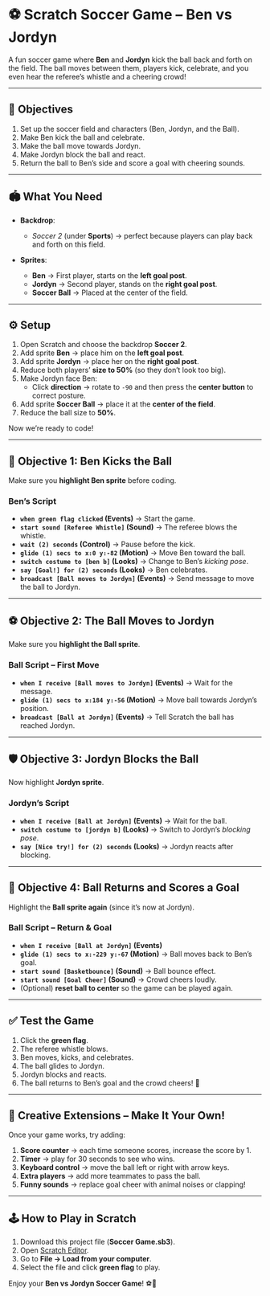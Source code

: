 # ⚽ Scratch Soccer Game – Ben vs Jordyn  

A fun soccer game where **Ben** and **Jordyn** kick the ball back and forth on the field. The ball moves between them, players kick, celebrate, and you even hear the referee’s whistle and a cheering crowd!  

---

## 🎯 Objectives
1. Set up the soccer field and characters (Ben, Jordyn, and the Ball).  
2. Make Ben kick the ball and celebrate.  
3. Make the ball move towards Jordyn.  
4. Make Jordyn block the ball and react.  
5. Return the ball to Ben’s side and score a goal with cheering sounds.  

---

## 🏟️ What You Need
- **Backdrop**:  
  - *Soccer 2* (under **Sports**) → perfect because players can play back and forth on this field.  

- **Sprites**:  
  - **Ben** → First player, starts on the **left goal post**.  
  - **Jordyn** → Second player, stands on the **right goal post**.  
  - **Soccer Ball** → Placed at the center of the field.  

---

## ⚙️ Setup
1. Open Scratch and choose the backdrop **Soccer 2**.  
2. Add sprite **Ben** → place him on the **left goal post**.  
3. Add sprite **Jordyn** → place her on the **right goal post**.  
4. Reduce both players’ **size to 50%** (so they don’t look too big).  
5. Make Jordyn face Ben:  
   - Click **direction** → rotate to `-90` and then press the **center button** to correct posture.  
6. Add sprite **Soccer Ball** → place it at the **center of the field**.  
7. Reduce the ball size to **50%**.  

Now we’re ready to code!  

---

## 🥅 Objective 1: Ben Kicks the Ball

Make sure you **highlight Ben sprite** before coding.  

### Ben’s Script
- **`when green flag clicked` (Events)** → Start the game.  
- **`start sound [Referee Whistle]` (Sound)** → The referee blows the whistle.  
- **`wait (2) seconds` (Control)** → Pause before the kick.  
- **`glide (1) secs to x:0 y:-82` (Motion)** → Move Ben toward the ball.  
- **`switch costume to [ben b]` (Looks)** → Change to Ben’s *kicking pose*.  
- **`say [Goal!] for (2) seconds` (Looks)** → Ben celebrates.  
- **`broadcast [Ball moves to Jordyn]` (Events)** → Send message to move the ball to Jordyn.  

---

## ⚽ Objective 2: The Ball Moves to Jordyn

Make sure you **highlight the Ball sprite**.  

### Ball Script – First Move
- **`when I receive [Ball moves to Jordyn]` (Events)** → Wait for the message.  
- **`glide (1) secs to x:184 y:-56` (Motion)** → Move ball towards Jordyn’s position.  
- **`broadcast [Ball at Jordyn]` (Events)** → Tell Scratch the ball has reached Jordyn.  

---

## 🛡️ Objective 3: Jordyn Blocks the Ball

Now highlight **Jordyn sprite**.  

### Jordyn’s Script
- **`when I receive [Ball at Jordyn]` (Events)** → Wait for the ball.  
- **`switch costume to [jordyn b]` (Looks)** → Switch to Jordyn’s *blocking pose*.  
- **`say [Nice try!] for (2) seconds` (Looks)** → Jordyn reacts after blocking.  

---

## 🎯 Objective 4: Ball Returns and Scores a Goal

Highlight the **Ball sprite again** (since it’s now at Jordyn).  

### Ball Script – Return & Goal
- **`when I receive [Ball at Jordyn]` (Events)**  
- **`glide (1) secs to x:-229 y:-67` (Motion)** → Ball moves back to Ben’s goal.  
- **`start sound [Basketbounce]` (Sound)** → Ball bounce effect.  
- **`start sound [Goal Cheer]` (Sound)** → Crowd cheers loudly.  
- (Optional) **reset ball to center** so the game can be played again.  

---

## ✅ Test the Game
1. Click the **green flag**.  
2. The referee whistle blows.  
3. Ben moves, kicks, and celebrates.  
4. The ball glides to Jordyn.  
5. Jordyn blocks and reacts.  
6. The ball returns to Ben’s goal and the crowd cheers! 🎉  

---

## 🌟 Creative Extensions – Make It Your Own!
Once your game works, try adding:  
1. **Score counter** → each time someone scores, increase the score by 1.  
2. **Timer** → play for 30 seconds to see who wins.  
3. **Keyboard control** → move the ball left or right with arrow keys.  
4. **Extra players** → add more teammates to pass the ball.  
5. **Funny sounds** → replace goal cheer with animal noises or clapping!  

---

## 🕹️ How to Play in Scratch
1. Download this project file (**Soccer Game.sb3**).  
2. Open [Scratch Editor](https://scratch.mit.edu/projects/editor/).  
3. Go to **File → Load from your computer**.  
4. Select the file and click **green flag** to play.  

Enjoy your **Ben vs Jordyn Soccer Game**! ⚽🎉  

